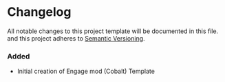 # Changelog
All notable changes to this project template will be documented in this file.
and this project adheres to [Semantic Versioning](http://semver.org/spec/v2.0.0.html).

### Added 
- Initial creation of Engage mod (Cobalt) Template

